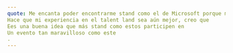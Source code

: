 ```yaml
---
quote: Me encanta poder encontrarme stand como el de Microsoft porque me 
Hace que mi experiencia en el talent land sea aún mejor, creo que
Ees una buena idea que más stand como estos participen en 
Un evento tan maravilloso como este
.
--- 
```

